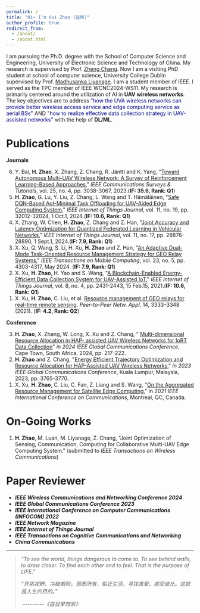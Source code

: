 ```yaml
---
permalink: /
title: "Hi~ I'm Hui Zhao (赵辉)"
author_profile: true
redirect_from: 
  - /about/
  - /about.html
---
```




I am pursuing the Ph.D. degree with the School of Computer Science and Engineering, University of Electronic Science and Technology of China. My research is supervised by Prof. [Zheng Chang](https://scholar.google.com.hk/citations?user=MmARrhAAAAAJ&hl=zh-CN&oi=ao). Now I am a visiting PhD student at school of  computer science, University College Dublin supervised by Prof. [Madhusanka Liyanage](https://scholar.google.com/citations?user=p1n0ioUAAAAJ&hl=en&oi=ao). I am a student member of IEEE. I served as the TPC member of IEEE WCNC2024-WS11. My research is primarily centered around the utilization of AI in **UAV wireless networks**. The key objectives are to address <font color=Navy>"how the UVA wireless networks can provide better wireless access service and edge computing service as aerial BSs"</font> AND "<font color=Navy>how to realize effective data collection strategy in UAV-assisted networks" </font>with the help of **DL/ML**.

Publications
======
**Journals**

<ol reversed>  
    <li>Y. Bai, <b>H. Zhao</b>, X. Zhang, Z. Chang, R. Jäntti and K. Yang, "<a href="https://ieeexplore.ieee.org/document/10283826">Toward Autonomous Multi-UAV Wireless Network: A Survey of Reinforcement Learning-Based Approaches</a>," <i>IEEE Communications Surveys & Tutorials</i>, vol. 25, no. 4, pp. 3038-3067, 2023.(<b>IF: 35.6, Rank: Q1</b>)</li>  
    <li><b>H. Zhao</b>, G. Lu, Y. Liu, Z. Chang, L. Wang and T. Hämäläinen, "<a href="https://ieeexplore.ieee.org/document/10584082">Safe DQN-Based AoI-Minimal Task Offloading for UAV-Aided Edge Computing System</a>," <i>IEEE Internet of Things Journal</i>, vol. 11, no. 19, pp. 32012-32024, 1 Oct.1, 2024.(<b>IF: 10.6, Rank: Q1</b>)</li>  
    <li>X. Zhang, W. Chen, <b>H. Zhao</b>, Z. Chang and Z. Han, "<a href="https://ieeexplore.ieee.org/document/10542529">Joint Accuracy and Latency Optimization for Quantized Federated Learning in Vehicular Networks</a>," <i>IEEE Internet of Things Journal</i>, vol. 11, no. 17, pp. 28876-28890, 1 Sept.1, 2024.(<b>IF: 7.9, Rank: Q1</b>) </li>  
    <li>X. Xu, Q. Wang, S. Li, H. Xu, <b>H. Zhao</b> and Z. Han, "<a href="https://ieeexplore.ieee.org/document/10160200">An Adaptive Dual-Mode Task-Oriented Resource Management Strategy for GEO Relay Systems</a>," <i>IEEE Transactions on Mobile Computing</i>, vol. 23, no. 5, pp. 4303-4317, May 2024. (<b>IF: 7.9, Rank: Q1</b>)</li>  
    <li>X. Xu, <b>H. Zhao</b>, H. Yao and S. Wang, "<a href="https://ieeexplore.ieee.org/document/9220772">A Blockchain-Enabled Energy-Efficient Data Collection System for UAV-Assisted IoT</a>," <i>IEEE Internet of Things Journal</i>, vol. 8, no. 4, pp. 2431-2443, 15 Feb.15, 2021.(<b>IF: 10.6, Rank: Q1</b>) </li>
    <li>X. Xu, <b>H. Zhao</b>, C. Liu, et al. <a 								href="https://link.springer.com/article/10.1007/s12083-021-01139-w">Resource management of GEO relays for real-time remote sensing</a>. <i>Peer-to-Peer Netw. Appl</i>. 14, 3333–3348 (2021). (<b>IF: 4.2, Rank: Q2</b>)</li>
</ol>

**Conference**

<ol reversed>  
    <li> <b>H. Zhao</b>, X. Zhang, W. Long, X. Xu and Z. Chang, " <a href="https://ieeexplore.ieee.org/document/10901801">Multi-dimensional Resource Allocation in HAP- assisted UAV Wireless Networks for IoRT Data Collection</a>" <i>in 2024 IEEE Global Communications Conference</i>, Cape Town, South Africa, 2024, pp. 217-222.</li>    
    <li><b>H. Zhao</b> and Z. Chang, "<a href="https://ieeexplore.ieee.org/document/10436986">Energy Efficient Trajectory Optimization and Resource Allocation for HAP-Assisted UAV Wireless Networks</a>," <i>in 2023 IEEE Global Communications Conference</i>, Kuala Lumpur, Malaysia, 2023, pp. 3765-3770.</li>
    <li>X. Xu, <b>H. Zhao</b>, C. Liu, C. Fan, Z. Liang and S. Wang, "<a href="https://ieeexplore.ieee.org/document/9500539">On the Aggregated Resource Management for Satellite Edge Computing</a>," in <i>2021 IEEE International Conference on Communications</i>, Montreal, QC, Canada.</li>
</ol>

On-Going Works
======

<ol reversed>   
    <li> <b>H. Zhao</b>, M. Luan, M. Liyanage, Z. Chang, "Joint Optimization of Sensing, Communication, Computing for Collaborative Multi-UAV Edge Computing System." (submitted to <i>IEEE Transactions on Wireless Communications</i>) </li>
</ol>

Paper Reviewer 
======

- ***IEEE Wireless Communications and Networking Conference 2024***
- ***IEEE Global Communications Conference 2023***
- ***IEEE International Conference on Computer Communications (INFOCOM) 2022***
- ***IEEE Network Magazine***
- ***IEEE Internet of Things Journal***
- ***IEEE Transactions on Cognitive Communications and Networking***
- ***China Communications***

---

>*“To see the world, things dangerous to come to. To see behind walls, to draw closer. To find each other and to feel. That is the purpose of LIFE.”*
>
>*“开拓视野，冲破艰险，洞悉所有，贴近生活，寻找真爱，感受彼比。这就是人生的目的。”*
>
>​                                                                                                                                                        *---------《白日梦想家》*
